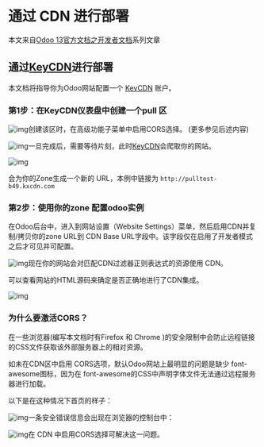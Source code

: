 # 通过 CDN 进行部署

本文来自[Odoo 13官方文档之开发者文档](https://alanhou.org/odoo-13-developer-documentation/)系列文章

## 通过[KeyCDN](https://www.keycdn.com/)进行部署

本文档将指导你为Odoo网站配置一个 [KeyCDN](https://www.keycdn.com/) 账户。

### 第1步：在KeyCDN仪表盘中创建一个pull 区

![img](https://www.odoo.com/documentation/13.0/_images/keycdn_create_a_pull_zone.png)创建该区时，在高级功能子菜单中启用CORS选择。 (更多参见后述内容)

![img](https://www.odoo.com/documentation/13.0/_images/keycdn_enable_CORS.png)一旦完成后，需要等待片刻，此时[KeyCDN](https://www.keycdn.com/)会爬取你的网站。

![img](https://www.odoo.com/documentation/13.0/_images/keycdn_progressbar.png)

会为你的Zone生成一个新的 URL，本例中链接为 `http://pulltest-b49.kxcdn.com`

### 第2步：使用你的zone 配置odoo实例

在Odoo后台中，进入到网站设置（Website Settings）菜单，然后启用CDN并复制/拷贝你的zone URL到 CDN Base URL字段中。该字段仅在启用了开发者模式之后才可见并可配置。

![img](https://www.odoo.com/documentation/13.0/_images/odoo_cdn_base_url.png)现在你的网站会对匹配CDN过滤器正则表达式的资源使用 CDN。

可以查看网站的HTML源码来确定是否正确地进行了CDN集成。

![img](https://www.odoo.com/documentation/13.0/_images/odoo_check_your_html.png)

### 为什么要激活CORS？

在一些浏览器(编写本文档时有Firefox 和 Chrome )的安全限制中会防止远程链接的CSS文件获取该外部服务器上的相对资源。

如未在CDN区中启用 CORS选项，默认Odoo网站上最明显的问题是缺少 font-awesome图标，因为在 font-awesome的CSS中声明字体文件无法通过远程服务器进行加载。

以下是在这种情况下首页的样子：

![img](https://www.odoo.com/documentation/13.0/_images/odoo_font_file_not_loaded.png)一条安全错误信息会出现在浏览器的控制台中：

![img](https://www.odoo.com/documentation/13.0/_images/odoo_security_message.png)在 CDN 中启用CORS选择可解决这一问题。